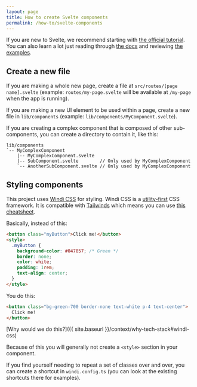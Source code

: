 ```yaml
---
layout: page
title: How to create Svelte components
permalink: /how-to/svelte-components
---
```


If you are new to Svelte, we recommend starting with [the official tutorial](https://svelte.dev/tutorial/basics). You can also learn a lot just reading through [the docs](https://svelte.dev/docs) and reviewing [the examples](https://svelte.dev/examples/hello-world).

## Create a new file

If you are making a whole new page, create a file at `src/routes/[page name].svelte` (example: `routes/my-page.svelte` will be available at `/my-page` when the app is running).

If you are making a new UI element to be used within a page, create a new file in `lib/components` (example: `lib/components/MyComponent.svelte`).

If you are creating a complex component that is composed of other sub-components, you can create a directory to contain it, like this:

```
lib/components
`-- MyComplexComponent
    |-- MyComplexComponent.svelte
    |-- SubComponent.svelte        // Only used by MyComplexComponent
    `-- AnotherSubComponent.svelte // Only used by MyComplexComponent
```

## Styling components

This project uses [Windi CSS](https://windicss.org/) for styling. Windi CSS is
a [utility-first](https://utilitycss.com/) CSS framework. It is compatible with
[Tailwinds](https://tailwindcss.com/) which means you can use [this
cheatsheet](https://tailwindcomponents.com/cheatsheet/).

Basically, instead of this:

```html
<button class="myButton">Click me!</button>
<style>
  .myButton {
    background-color: #047857; /* Green */
    border: none;
    color: white;
    padding: 1rem;
    text-align: center;
  }
</style>
```

You do this:

```html
<button class="bg-green-700 border-none text-white p-4 text-center">
  Click me!
</button>
```

[Why would we do this?]({{ site.baseurl }}/context/why-tech-stack#windi-css)

Because of this you will generally not create a `<style>` section in your component.

If you find yourself needing to repeat a set of classes over and over, you can create a shortcut in `windi.config.ts` (you can look at the existing shortcuts there for examples).

